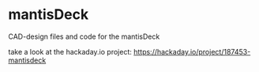 # mantisDeck
CAD-design files and code for the mantisDeck


take a look at the hackaday.io project: https://hackaday.io/project/187453-mantisdeck
